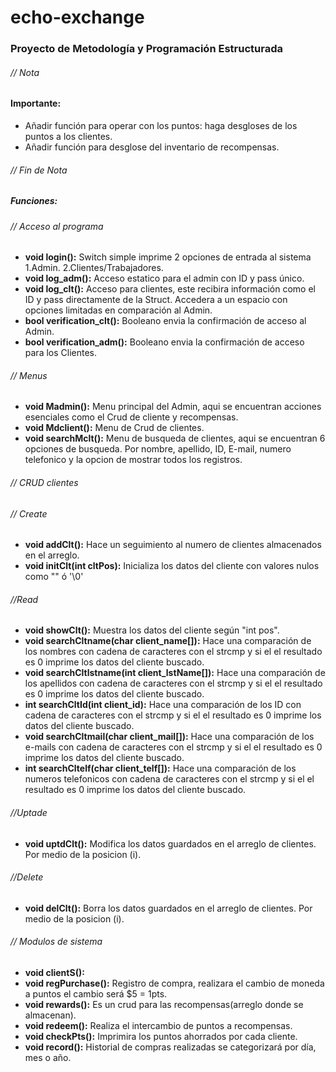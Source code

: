 # echo-exchange 
### Proyecto de Metodología y Programación Estructurada
###### // Nota
#### **Importante:**

- Añadir función para operar con los puntos: haga desgloses de los puntos a los clientes.
- Añadir función para desglose del inventario de recompensas.
###### // Fin de Nota

##### **Funciones:**

###### // Acceso al programa
- **void login():** Switch simple imprime 2 opciones de entrada al sistema 1.Admin. 2.Clientes/Trabajadores.
- **void log_adm():** Acceso estatico para el admin con ID y pass único.
- **void log_clt():** Acceso para clientes, este recibira información como el ID y pass directamente de la Struct. Accedera a un espacio con opciones limitadas en comparación al Admin. 
- **bool verification_clt():** Booleano envia la confirmación de acceso al Admin.
- **bool verification_adm():** Booleano envia la confirmación de acceso para los Clientes.

###### // Menus 
- **void Madmin():** Menu principal del Admin, aqui se encuentran acciones esenciales como el Crud de cliente y recompensas.
- **void Mdclient():** Menu de Crud de clientes.
- **void searchMclt():** Menu de busqueda de clientes, aqui se encuentran 6 opciones de busqueda. Por nombre, apellido, ID, E-mail, numero telefonico y la opcion de mostrar todos los registros.

###### // CRUD clientes

###### // Create
- **void addClt():** Hace un seguimiento al numero de clientes almacenados en el arreglo.
- **void initClt(int cltPos):** Inicializa los datos del cliente con valores nulos como "" ó '\0'

###### //Read
- **void showClt():** Muestra los datos del cliente según "int pos".
- **void searchCltname(char client_name[]):** Hace una comparación de los nombres con cadena de caracteres con el strcmp y si el el resultado es 0 imprime los datos del cliente buscado.
- **void searchCltlstname(int client_lstName[]):** Hace una comparación de los apellidos con cadena de caracteres con el strcmp y si el el resultado es 0 imprime los datos del cliente buscado.
- **int searchCltId(int client_id):** Hace una comparación de los ID con cadena de caracteres con el strcmp y si el el resultado es 0 imprime los datos del cliente buscado.
- **void searchCltmail(char client_mail[]):** Hace una comparación de los e-mails con cadena de caracteres con el strcmp y si el el resultado es 0 imprime los datos del cliente buscado.
- **int searchCltelf(char client_telf[]):** Hace una comparación de los numeros telefonicos con cadena de caracteres con el strcmp y si el el resultado es 0 imprime los datos del cliente buscado.

###### //Uptade
- **void uptdClt():** Modifica los datos guardados en el arreglo de clientes. Por medio de la posicion (i).

###### //Delete
- **void delClt():** Borra los datos guardados en el arreglo de clientes. Por medio de la posicion (i).

###### // Modulos de sistema
- **void clientS():**
- **void regPurchase():** Registro de compra, realizara el cambio de moneda a puntos el cambio será $5 = 1pts. 
- **void rewards():** Es un crud para las recompensas(arreglo donde se almacenan).
- **void redeem():** Realiza el intercambio de puntos a recompensas.
- **void checkPts():** Imprimira los puntos ahorrados por cada cliente.
- **void record():** Historial de compras realizadas se categorizará por día, mes o año.